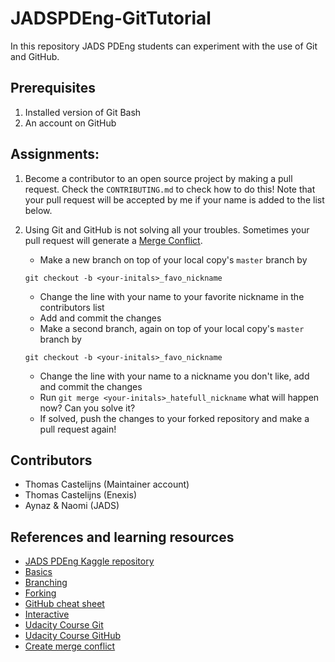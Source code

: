 # JADSPDEng-GitTutorial
In this repository JADS PDEng students can experiment with the use of Git and GitHub.

## Prerequisites
1. Installed version of Git Bash
2. An account on GitHub

## Assignments: 
1. Become a contributor to an open source project by making a pull request. Check the `CONTRIBUTING.md` to check how to do this! Note that your pull request will be accepted by me if your name is added to the list below.
2. Using Git and GitHub is not solving all your troubles. Sometimes your pull request will generate a [Merge Conflict](https://help.github.com/en/github/collaborating-with-issues-and-pull-requests/about-merge-conflicts). 
	- Make a new branch on top of your local copy's `master` branch by 
	
	`git checkout -b <your-initals>_favo_nickname`
	
	- Change the line with your name to your favorite nickname in the contributors list
	- Add and commit the changes
	- Make a second branch, again on top of your local copy's `master` branch by 
	
	`git checkout -b <your-initals>_favo_nickname`
	
	- Change the line with your name to a nickname you don't like, add and commit the changes
	- Run `git merge <your-initals>_hatefull_nickname` what will happen now? Can you solve it?
	- If solved, push the changes to your forked repository and make a pull request again!

## Contributors
- Thomas Castelijns (Maintainer account)
- Thomas Castelijns (Enexis)
- Aynaz & Naomi (JADS)

## References and learning resources
- [JADS PDEng Kaggle repository](https://github.com/MLblog/jads_kaggle)
- [Basics](https://guides.github.com/activities/hello-world/)
- [Branching](https://guides.github.com/introduction/flow/)
- [Forking](https://guides.github.com/activities/forking/)
- [GitHub cheat sheet](https://github.github.com/training-kit/downloads/github-git-cheat-sheet.pdf)
- [Interactive](https://learngitbranching.js.org/)
- [Udacity Course Git](https://classroom.udacity.com/courses/ud123)
- [Udacity Course GitHub](https://classroom.udacity.com/courses/ud456)
- [Create merge conflict](https://jonathanmh.com/how-to-create-a-git-merge-conflict/)
